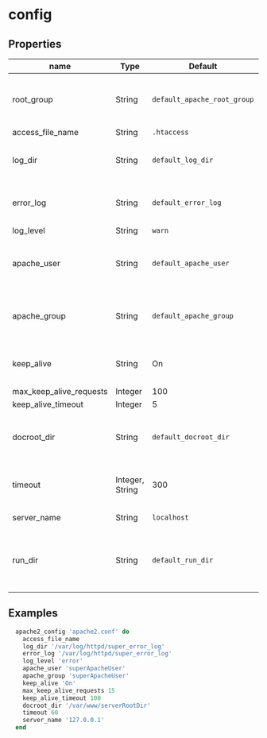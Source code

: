 # config

## Properties

| name                    | Type            | Default                     | Description                                                                                                    |
| ----------------------- | --------------- | --------------------------- | -------------------------------------------------------------------------------------------------------------- |
| root_group              | String          | `default_apache_root_group` | Group that the root user on the box runs as. Defaults to platform specific locations, see libraries/helpers.rb |
| access_file_name        | String          | `.htaccess`                 | Access filename                                                                                                |
| log_dir                 | String          | `default_log_dir`           | Log directory location. Defaults to platform specific locations, see libraries/helpers.rb                      |
| error_log               | String          | `default_error_log`         | Error log location. Defaults to platform specific locations, see libraries/helpers.rb                          |
| log_level               | String          | `warn`                      | Log level for apache2                                                                                          |
| apache_user             | String          | `default_apache_user`       | Set to override the default apache2 user. Defaults to platform specific locations, see libraries/helpers.rb    |
| apache_group            | String          | `default_apache_group`      | Set to override the default apache2 user. Defaults to platform specific locations, see libraries/helpers.rb    |
| keep_alive              | String          | On                          | Persistent connection feature of HTTP/1.1 provide long-lived HTTP sessions                                     |
| max_keep_alive_requests | Integer         | 100                         | MaxKeepAliveRequests                                                                                           |
| keep_alive_timeout      | Integer         | 5                           | KeepAliveTimeout                                                                                               |
| docroot_dir             | String          | `default_docroot_dir`       | Apache document root. Defaults to platform specific locations, see libraries/helpers.rb                        |
| timeout                 | Integer, String | 300                         | The number of seconds before receives and sends time out                                                       |
| server_name             | String          | `localhost`                 | Sets the ServerName directive                                                                                  |
| run_dir                 | String          | `default_run_dir`           | Sets the DefaultRuntimeDir directive. Defaults to platform specific locations, see libraries/helpers.rb'       |

## Examples

```ruby
  apache2_config 'apache2.conf' do
    access_file_name
    log_dir '/var/log/httpd/super_error_log'
    error_log '/var/log/httpd/super_error_log'
    log_level 'error'
    apache_user 'superApacheUser'
    apache_group 'superApacheUser'
    keep_alive 'On'
    max_keep_alive_requests 15
    keep_alive_timeout 100
    docroot_dir '/var/www/serverRootDir'
    timeout 60
    server_name '127.0.0.1'
  end
```
